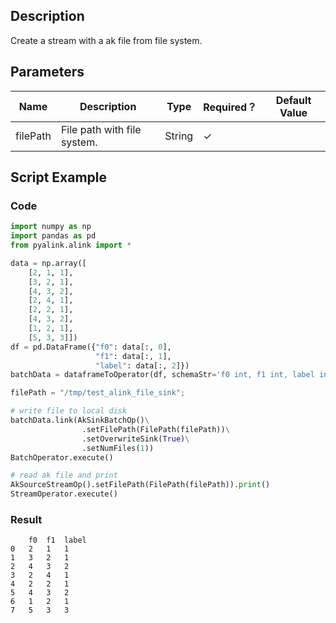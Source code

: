 ## Description
Create a stream with a ak file from file system.

## Parameters
| Name | Description | Type | Required？ | Default Value |
| --- | --- | --- | --- | --- |
| filePath | File path with file system. | String | ✓ |  |

## Script Example

### Code
```python
import numpy as np
import pandas as pd
from pyalink.alink import *

data = np.array([
    [2, 1, 1],
    [3, 2, 1],
    [4, 3, 2],
    [2, 4, 1],
    [2, 2, 1],
    [4, 3, 2],
    [1, 2, 1],
    [5, 3, 3]])
df = pd.DataFrame({"f0": data[:, 0], 
                   "f1": data[:, 1],
                   "label": data[:, 2]})
batchData = dataframeToOperator(df, schemaStr='f0 int, f1 int, label int', op_type='batch')

filePath = "/tmp/test_alink_file_sink";

# write file to local disk
batchData.link(AkSinkBatchOp()\
				.setFilePath(FilePath(filePath))\
				.setOverwriteSink(True)\
				.setNumFiles(1))
BatchOperator.execute()

# read ak file and print
AkSourceStreamOp().setFilePath(FilePath(filePath)).print()
StreamOperator.execute()
```

### Result
```
	f0	f1	label
0	2	1	1
1	3	2	1
2	4	3	2
3	2	4	1
4	2	2	1
5	4	3	2
6	1	2	1
7	5	3	3
```
